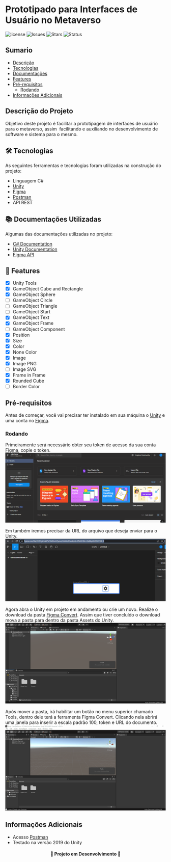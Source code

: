 # Prototipado para Interfaces de Usuário no Metaverso

![license](https://img.shields.io/github/license/uramakilab/figma-vr-unity-converter) ![Issues](https://img.shields.io/github/issues/uramakilab/figma-vr-unity-converter) ![Stars](https://img.shields.io/github/stars/uramakilab/figma-vr-unity-converter) ![Status](https://img.shields.io/badge/status-Development-orange)


## Sumario
* [Descrição](#descrição-do-projeto)
* [Tecnologias](#tecnologias)
* [Documentações](#documentações-utilizadas)
* [Features](#features)
* [Pré-requisitos](#pré-requisitos)
    * [Rodando](#rodando)
* [Informações Adicionais](#informações-adicionais)

## Descrição do Projeto
Objetivo deste projeto é facilitar a prototipagem de interfaces de usuário para o metaverso, assim  facilitando e auxiliando no desenvolvimento de software e sistema para o mesmo.

## 🛠️ Tecnologias
As seguintes ferramentas e tecnologias foram utilizadas na construção do projeto:

* Linguagem C#
* [Unity](https://unity.com/pt)
* [Figma](https://figma.com/)
* [Postman](https://www.postman.com/)
* API REST

## 📚 Documentações Utilizadas
Algumas das documentações utilizadas no projeto:

* [C# Documentation](https://learn.microsoft.com/pt-br/dotnet/csharp/)
* [Unity Documentation](https://docs.unity.com/)
* [Figma API](https://www.figma.com/developers/api)

## 🔨 Features
* [x] Unity Tools
* [x] GameObject Cube and Rectangle
* [x] GameObject Sphere
* [ ] GameObject Circle
* [ ] GameObject Triangle
* [ ] GameObject Start
* [x] GameObject Text
* [x] GameObject Frame
* [ ] GameObject Component
* [x] Position
* [x] Size
* [x] Color
* [x] None Color
* [x] Image
* [x] Image PNG
* [ ] Image SVG
* [x] Frame in Frame
* [x] Rounded Cube
* [ ] Border Color

## Pré-requisitos
Antes de começar, você vai precisar ter instalado em sua máquina o [Unity](https://unity.com/pt) e uma conta no [Figma](https://figma.com/).

### Rodando
Primeiramente será necessário obter seu token de acesso da sua conta [Figma](https://figma.com/), copie o token.
<img src="/assets/getToken.gif">

Em também iremos precisar da URL do arquivo que deseja enviar para o Unity.
<img src="/assets/getUrl.png">

Agora abra o Unity em projeto em andamento ou crie um novo. Realize o download da pasta [Figma Convert](https://github.com/uramakilab/figma-vr-unity-converter/tree/main/Unity/Assets/Figma%20Converter).  Assim que tiver concluído o download mova a pasta para dentro da pasta Assets do Unity. 
<img src="/assets/pastaFigmaConvert.png">

Após mover a pasta, irá habilitar um botão no menu superior chamado Tools, dentro dele terá a ferramenta Figma Convert. Clicando nela abrirá uma janela para inserir a escala padrão 100, token e URL do documento. 
<img src="/assets/figmaConvert.gif">

## Informações Adicionais

- Acesso [Postman](https://orange-space-957236.postman.co/workspace/Prototipado-para-interfaces-de-~d9f0f502-42b6-4da1-b34c-cacaf76b84bf/collection/21577195-86734ae6-cf68-4ac8-8aee-78992c835af9?action=share&creator=21577195)
- Testado na versão 2019 do Unity


<h4 align="center">🚧 Projeto em Desenvolvimento 🚧</h4>
